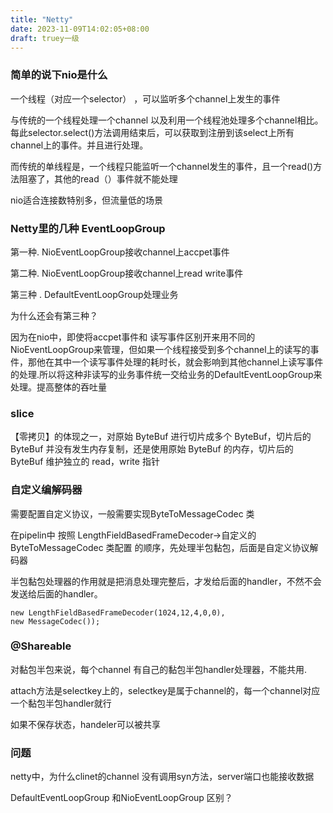 ```yaml
---
title: "Netty"
date: 2023-11-09T14:02:05+08:00
draft: truey一级
---
```






### 简单的说下nio是什么

一个线程（对应一个selector） ，可以监听多个channel上发生的事件

与传统的一个线程处理一个channel 以及利用一个线程池处理多个channel相比。每此selector.select()方法调用结束后，可以获取到注册到该select上所有channel上的事件。并且进行处理。

而传统的单线程是，一个线程只能监听一个channel发生的事件，且一个read()方法阻塞了，其他的read（）事件就不能处理





nio适合连接数特别多，但流量低的场景



### Netty里的几种 EventLoopGroup

第一种.  NioEventLoopGroup接收channel上accpet事件

第二种.  NioEventLoopGroup接收channel上read write事件

第三种 . DefaultEventLoopGroup处理业务  



为什么还会有第三种？

因为在nio中，即使将accpet事件和 读写事件区别开来用不同的NioEventLoopGroup来管理，但如果一个线程接受到多个channel上的读写的事件，那他在其中一个读写事件处理的耗时长，就会影响到其他channel上读写事件的处理.所以将这种非读写的业务事件统一交给业务的DefaultEventLoopGroup来处理。提高整体的吞吐量



### slice

【零拷贝】的体现之一，对原始 ByteBuf 进行切片成多个 ByteBuf，切片后的 ByteBuf 并没有发生内存复制，还是使用原始 ByteBuf 的内存，切片后的 ByteBuf 维护独立的 read，write 指针



### 自定义编解码器

需要配置自定义协议，一般需要实现ByteToMessageCodec 类

在pipelin中 按照 LengthFieldBasedFrameDecoder->自定义的ByteToMessageCodec  类配置  的顺序，先处理半包黏包，后面是自定义协议解码器

半包黏包处理器的作用就是把消息处理完整后，才发给后面的handler，不然不会发送给后面的handler。

```
new LengthFieldBasedFrameDecoder(1024,12,4,0,0),
new MessageCodec());
```





### @Shareable

对黏包半包来说，每个channel 有自己的黏包半包handler处理器，不能共用.

attach方法是selectkey上的，selectkey是属于channel的，每一个channel对应一个黏包半包handler就行



如果不保存状态，handeler可以被共享



### 问题

netty中，为什么clinet的channel 没有调用syn方法，server端口也能接收数据

DefaultEventLoopGroup 和NioEventLoopGroup 区别？
